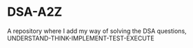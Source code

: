 # DSA-A2Z
A repository where I add my way of solving the DSA questions, UNDERSTAND-THINK-IMPLEMENT-TEST-EXECUTE
